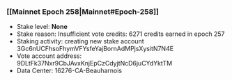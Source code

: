 ### [[Mainnet Epoch 258|Mainnet#Epoch-258]]
* Stake level: **None**
* Stake reason: Insufficient vote credits: 6271 credits earned in epoch 257
* Staking activity: creating new stake account 3Gc6nUCFhsoFhymVFYsfeYajBornAdMPjsXysitN7N4E
* Vote account address: 9DLtFk37Nxr9CbJAvxKnjEpCzCdyjtNcD6juCYdYktTM
* Data Center: 16276-CA-Beauharnois